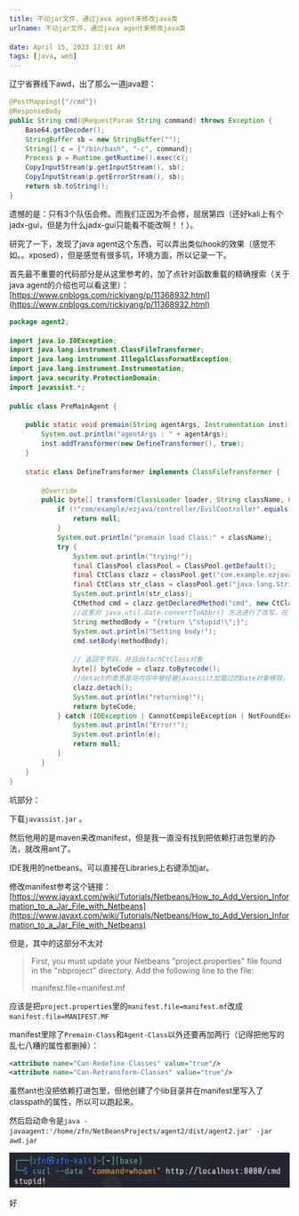 ```yaml
---
title: 不动jar文件，通过java agent来修改java类
urlname: 不动jar文件，通过java agent来修改java类

date: April 15, 2023 12:01 AM
tags: [java, web]
---
```

辽宁省赛线下awd，出了那么一道java题：

```java
@PostMapping({"/cmd"})
@ResponseBody
public String cmd(@RequestParam String command) throws Exception {
    Base64.getDecoder();
    StringBuffer sb = new StringBuffer("");
    String[] c = {"/bin/bash", "-c", command};
    Process p = Runtime.getRuntime().exec(c);
    CopyInputStream(p.getInputStream(), sb);
    CopyInputStream(p.getErrorStream(), sb);
    return sb.toString();
}
```

遗憾的是：只有3个队伍会修。而我们正因为不会修，屈居第四（还好kali上有个jadx-gui，但是为什么jadx-gui只能看不能改啊！！）。

研究了一下，发现了java agent这个东西，可以弄出类似hook的效果（感觉不如。。xposed），但是感觉有很多坑，环境方面，所以记录一下。

首先最不重要的代码部分是从这里参考的，加了点针对函数重载的精确搜索（关于java agent的介绍也可以看这里）：[https://www.cnblogs.com/rickiyang/p/11368932.html](https://www.cnblogs.com/rickiyang/p/11368932.html)

```java
package agent2;

import java.io.IOException;
import java.lang.instrument.ClassFileTransformer;
import java.lang.instrument.IllegalClassFormatException;
import java.lang.instrument.Instrumentation;
import java.security.ProtectionDomain;
import javassist.*;

public class PreMainAgent {

    public static void premain(String agentArgs, Instrumentation inst) {
        System.out.println("agentArgs : " + agentArgs);
        inst.addTransformer(new DefineTransformer(), true);
    }

    static class DefineTransformer implements ClassFileTransformer {

        @Override
        public byte[] transform(ClassLoader loader, String className, Class<?> classBeingRedefined, ProtectionDomain protectionDomain, byte[] classfileBuffer) throws IllegalClassFormatException {
            if (!"com/example/ezjava/controller/EvilController".equals(className)) {
                return null;
            }
            System.out.println("premain load Class:" + className);
            try {
                System.out.println("trying!");
                final ClassPool classPool = ClassPool.getDefault();
                final CtClass clazz = classPool.get("com.example.ezjava.controller.EvilController");
                final CtClass str_class = classPool.get("java.lang.String");
                System.out.println(str_class);
                CtMethod cmd = clazz.getDeclaredMethod("cmd", new CtClass[]{str_class});
                //这里对 java.util.Date.convertToAbbr() 方法进行了改写，在 return之前增加了一个 打印操作
                String methodBody = "{return \"stupid!\";}";
                System.out.println("Setting body!");
                cmd.setBody(methodBody);

                // 返回字节码，并且detachCtClass对象
                byte[] byteCode = clazz.toBytecode();
                //detach的意思是将内存中曾经被javassist加载过的Date对象移除，如果下次有需要在内存中找不到会重新走javassist加载
                clazz.detach();
                System.out.println("returning!");
                return byteCode;
            } catch (IOException | CannotCompileException | NotFoundException e) {
                System.out.println("Error!");
                System.out.println(e);
                return null;
            }
        }
    }
}
```

坑部分：

下载`javassist.jar` 。

然后他用的是maven来改manifest，但是我一直没有找到把依赖打进包里的办法，就改用ant了。

IDE我用的netbeans。可以直接在Libraries上右键添加jar。

修改manifest参考这个链接：[https://www.javaxt.com/wiki/Tutorials/Netbeans/How_to_Add_Version_Information_to_a_Jar_File_with_Netbeans](https://www.javaxt.com/wiki/Tutorials/Netbeans/How_to_Add_Version_Information_to_a_Jar_File_with_Netbeans)

但是，其中的这部分不太对

> First, you must update your Netbeans "project.properties" file found in the "nbproject" directory. Add the following line to the file:
> 
> 
> manifest.file=manifest.mf
> 

应该是把`project.properties`里的`manifest.file=manifest.mf`改成`manifest.file=MANIFEST.MF`

manifest里除了`Premain-Class`和`Agent-Class`以外还要再加两行（记得把他写的乱七八糟的属性都删掉）：

```xml
<attribute name="Can-Redefine-Classes" value="true"/>
<attribute name="Can-Retransform-Classes" value="true"/>
```

虽然ant也没把依赖打进包里，但他创建了个lib目录并在manifest里写入了classpath的属性，所以可以跑起来。

然后启动命令是`java -javaagent:'/home/zfn/NetBeansProjects/agent2/dist/agent2.jar' -jar awd.jar`

![Untitled](../images/不动jar文件，通过java%20agent来修改java类%20ea74ef5a453e46dea12ce194cb149653/Untitled.png)

好

